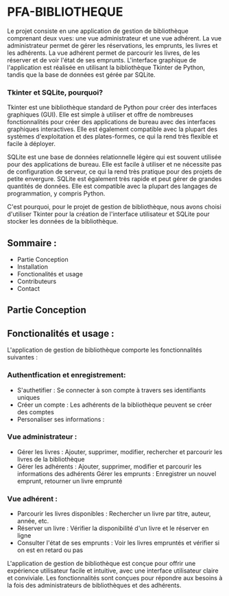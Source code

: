# PFA-BIBLIOTHEQUE
Le projet consiste en une application de gestion de bibliothèque comprenant deux vues: une vue administrateur et une vue adhérent. La vue administrateur permet de gérer les réservations, les emprunts, les livres et les adhérents. La vue adhérent permet de parcourir les livres, de les réserver et de voir l'état de ses emprunts. L'interface graphique de l'application est réalisée en utilisant la bibliothèque Tkinter de Python, tandis que la base de données est gérée par SQLite.

### Tkinter et SQLite, pourquoi? 
Tkinter est une bibliothèque standard de Python pour créer des interfaces graphiques (GUI). Elle est simple à utiliser et offre de nombreuses fonctionnalités pour créer des applications de bureau avec des interfaces graphiques interactives. Elle est également compatible avec la plupart des systèmes d'exploitation et des plates-formes, ce qui la rend très flexible et facile à déployer.

SQLite est une base de données relationnelle légère qui est souvent utilisée pour des applications de bureau. Elle est facile à utiliser et ne nécessite pas de configuration de serveur, ce qui la rend très pratique pour des projets de petite envergure. SQLite est également très rapide et peut gérer de grandes quantités de données. Elle est compatible avec la plupart des langages de programmation, y compris Python.

C'est pourquoi, pour le projet de gestion de bibliothèque, nous avons choisi d'utiliser Tkinter pour la création de l'interface utilisateur et SQLite pour stocker les données de la bibliothèque.

## Sommaire :
- Partie Conception
- Installation
- Fonctionalités et usage
- Contributeurs
- Contact

## Partie Conception

## Fonctionalités et usage :
L'application de gestion de bibliothèque comporte les fonctionnalités suivantes :

### Authentfication et enregistrement:
- S'authetifier : Se connecter à son compte à travers ses identifiants uniques
- Créer un compte : Les adhérents de la bibliothèque peuvent se créer des comptes
- Personaliser ses informations : 
### Vue administrateur :

- Gérer les livres : Ajouter, supprimer, modifier, rechercher et parcourir les livres de la bibliothèque
- Gérer les adhérents : Ajouter, supprimer, modifier et parcourir les informations des adhérents
Gérer les emprunts : Enregistrer un nouvel emprunt, retourner un livre emprunté

### Vue adhérent :

- Parcourir les livres disponibles : Rechercher un livre par titre, auteur, année, etc.
- Réserver un livre : Vérifier la disponibilité d'un livre et le réserver en ligne
- Consulter l'état de ses emprunts : Voir les livres empruntés et vérifier si on est en retard ou pas

L'application de gestion de bibliothèque est conçue pour offrir une expérience utilisateur facile et intuitive, avec une interface utilisateur claire et conviviale. Les fonctionnalités sont conçues pour répondre aux besoins à la fois des administrateurs de bibliothèques et des adhérents.




